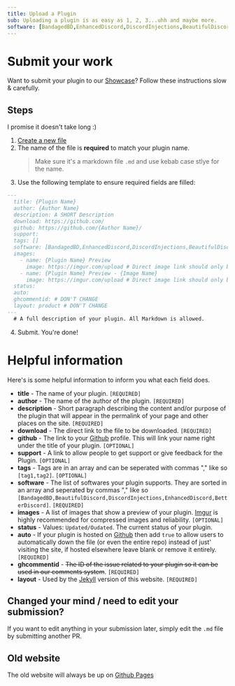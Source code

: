 ```yaml
---
title: Upload a Plugin
sub: Uploading a plugin is as easy as 1, 2, 3...uhh and maybe more.
software: [BandagedBD,EnhancedDiscord,DiscordInjections,BeautifulDiscord,BetterDiscord]
---
```

# Submit your work
Want to submit your plugin to our [Showcase](https://betterdocs.us/plugins/)? Follow these instructions slow & carefully.

## Steps
I promise it doesn't take long :)

1. [Create a new file](https://github.com/MrRobotjs/BetterDocs/new/gh-pages/_Plugins)
2. The name of the file is **required** to match your plugin name.
    > Make sure it's a markdown file `.md` and use kebab case stlye for the name.
3. Use the following template to ensure required fields are filled:
```md
---
  title: {Plugin Name}
  author: {Author Name}
  description: A SHORT Description
  download: https://github.com/
  github: https://github.com/{Author Name}/
  support:
  tags: []
  software: [BandagedBD,EnhancedDiscord,DiscordInjections,BeautifulDiscord,BetterDiscord]
  images:
    - name: {Plugin Name} Preview
      image: https://imgur.com/upload # Direct image link should only be used here. Imgur isn't required but if it isn't used then further inspection will happen
    - name: {Plugin Name} Preview - {Image Name}
      image: https://imgur.com/upload # Direct image link should only be used here. Imgur isn't required but if it isn't used then further inspection will happen
  status:
  auto:
  ghcommentid: # DON'T CHANGE
  layout: product # DON'T CHANGE
---
  # A full description of your plugin. All Markdown is allowed.
```
  4. Submit. You're done!

# Helpful information
Here's is some helpful information to inform you what each field does.
  - **title** - The name of your plugin. `[REQUIRED]`
  - **author** - The name of the author of the plugin. `[REQUIRED]`
  - **description** - Short paragraph describing the content and/or purpose of the plugin that will appear in the permalink of your page and other places on the site. `[REQUIRED]`
  - **download** - The direct link to the file to be downloaded. `[REQUIRED]`
  - **github** - The link to your [Github](https://github.com/) profile. This will link your name right under the title of your plugin. `[OPTIONAL]`
  - **support** - A link to allow people to get support or give feedback for the Plugin. `[OPTIONAL]`
  - **tags** - Tags are in an array and can be seperated with commas "," like so `[tag1,tag2]`. `[OPTIONAL]`
  - **software** - The list of softwares your plugin supports. They are sorted in an array and seperated by commas "," like so `[BandagedBD,BeautifulDiscord,DiscordInjections,EnhancedDiscord,BetterDiscord]`. `[REQUIRED]`
  - **images** - A list of images that show a preview of your plugin. [Imgur](https://imgur.com) is highly recommended for compressed images and reliability. `[OPTIONAL]`
  - **status** - Values: `Updated/Oudated`. The current status of your plugin.
  - **auto** - If your plugin is hosted on [Github](https://github.com) then add `true` to allow users to automatically down the file (or even the entire repo) instead of just' visiting the site, if hosted elsewhere leave blank or remove it entirely. `[REQUIRED]`
  - **ghcommentid** - ~~The ID of the issue related to your plugin so it can be used in our comments system~~. `[REQUIRED]` 
  - **layout** - Used by the [Jekyll](https://api.github.com/repos/MrRobotjs/BetterDocs/) version of this website. `[REQUIRED]` 

## Changed your mind / need to edit your submission?
If you want to edit anything in your submission later, simply edit the `.md` file by submitting another PR.

## Old website
The old website will always be up on [Github Pages](https://mrrobotjs.github.io/BetterDocs/)